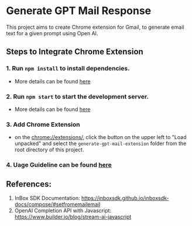 # Generate GPT Mail Response

This project aims to create Chrome extension for Gmail, to generate email text for a given prompt using Open AI.

## Steps to Integrate Chrome Extension

### 1. Run `npm install` to install dependencies.
* More details can be found [here](https://docs.npmjs.com/cli/v8/commands/npm-install)
### 2. Run `npm start` to start the development server.
* More details can be found [here](https://docs.npmjs.com/cli/v7/commands/npm-start)
### 3. Add Chrome Extension
* on the [chrome://extensions/](chrome://extensions/), click the button on the upper left to "Load unpacked" and select the `generate-gpt-mail-extension` folder from the root directory of this project.

### 4. Uage Guideline can be found [here](https://github.com/aswanthpp/Generate-GPT-Mail-Response/blob/main/docs/UsageGuide.md#how-to-use)


## References:
1. InBox SDK Documentation: https://inboxsdk.github.io/inboxsdk-docs/compose/#setfromemailemail
2. OpenAI Completion API with Javascript: https://www.builder.io/blog/stream-ai-javascript
